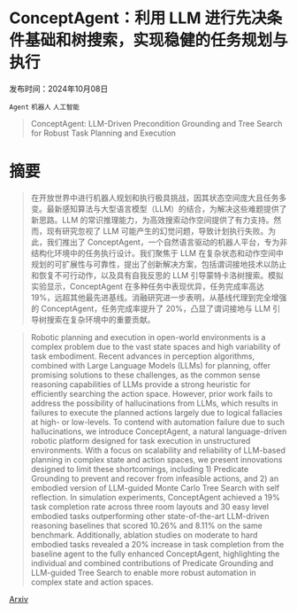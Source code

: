 # ConceptAgent：利用 LLM 进行先决条件基础和树搜索，实现稳健的任务规划与执行

发布时间：2024年10月08日

`Agent` `机器人` `人工智能`

> ConceptAgent: LLM-Driven Precondition Grounding and Tree Search for Robust Task Planning and Execution

# 摘要

> 在开放世界中进行机器人规划和执行极具挑战，因其状态空间庞大且任务多变。最新感知算法与大型语言模型（LLM）的结合，为解决这些难题提供了新思路。LLM 的常识推理能力，为高效搜索动作空间提供了有力支持。然而，现有研究忽视了 LLM 可能产生的幻觉问题，导致计划执行失败。为此，我们推出了 ConceptAgent，一个自然语言驱动的机器人平台，专为非结构化环境中的任务执行设计。我们聚焦于 LLM 在复杂状态和动作空间中规划的可扩展性与可靠性，提出了创新解决方案，包括谓词接地技术以防止和恢复不可行动作，以及具有自我反思的 LLM 引导蒙特卡洛树搜索。模拟实验显示，ConceptAgent 在多种任务中表现优异，任务完成率高达 19%，远超其他最先进基线。消融研究进一步表明，从基线代理到完全增强的 ConceptAgent，任务完成率提升了 20%，凸显了谓词接地与 LLM 引导树搜索在复杂环境中的重要贡献。

> Robotic planning and execution in open-world environments is a complex problem due to the vast state spaces and high variability of task embodiment. Recent advances in perception algorithms, combined with Large Language Models (LLMs) for planning, offer promising solutions to these challenges, as the common sense reasoning capabilities of LLMs provide a strong heuristic for efficiently searching the action space. However, prior work fails to address the possibility of hallucinations from LLMs, which results in failures to execute the planned actions largely due to logical fallacies at high- or low-levels. To contend with automation failure due to such hallucinations, we introduce ConceptAgent, a natural language-driven robotic platform designed for task execution in unstructured environments. With a focus on scalability and reliability of LLM-based planning in complex state and action spaces, we present innovations designed to limit these shortcomings, including 1) Predicate Grounding to prevent and recover from infeasible actions, and 2) an embodied version of LLM-guided Monte Carlo Tree Search with self reflection. In simulation experiments, ConceptAgent achieved a 19% task completion rate across three room layouts and 30 easy level embodied tasks outperforming other state-of-the-art LLM-driven reasoning baselines that scored 10.26% and 8.11% on the same benchmark. Additionally, ablation studies on moderate to hard embodied tasks revealed a 20% increase in task completion from the baseline agent to the fully enhanced ConceptAgent, highlighting the individual and combined contributions of Predicate Grounding and LLM-guided Tree Search to enable more robust automation in complex state and action spaces.

[Arxiv](https://arxiv.org/abs/2410.06108)